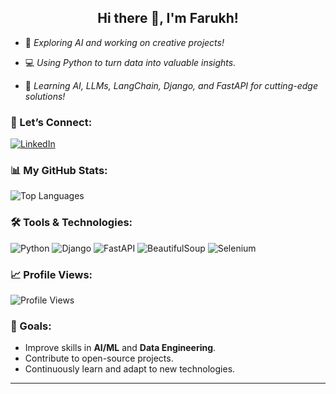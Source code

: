 <h2 align="center">Hi there 👋, I'm Farukh!</h2>

- 🚀 *Exploring AI and working on creative projects!*

- 💻 *Using Python to turn data into valuable insights.*

- 🌟 *Learning AI, LLMs, LangChain, Django, and FastAPI for cutting-edge solutions!*

### 💬 Let’s Connect:
[![LinkedIn](https://img.shields.io/badge/LinkedIn-FarukhJaved-blue?style=for-the-badge&logo=linkedin)](https://www.linkedin.com/in/farukh-javed)

### 📊 My GitHub Stats:
<!--![Farukh's GitHub Stats](https://github-readme-stats.vercel.app/api?username=farukh-javed&show_icons=true&hide_title=true&count_private=true&hide=prs&theme=merko)-->
![Top Languages](https://github-readme-stats.vercel.app/api/top-langs/?username=farukh-javed&layout=compact&theme=merko)

### 🛠️ Tools & Technologies:
![Python](https://img.shields.io/badge/-Python-306998?style=for-the-badge&logo=python&logoColor=white)
![Django](https://img.shields.io/badge/-Django-092E20?style=for-the-badge&logo=django&logoColor=white)
![FastAPI](https://img.shields.io/badge/-FastAPI-009688?style=for-the-badge&logo=fastapi&logoColor=white)
![BeautifulSoup](https://img.shields.io/badge/-BeautifulSoup-7F9CF5?style=for-the-badge&logo=beautifulsoup&logoColor=white)
![Selenium](https://img.shields.io/badge/-Selenium-43B02A?style=for-the-badge&logo=selenium&logoColor=white)

### 📈 Profile Views:
![Profile Views](https://img.shields.io/badge/Views-89-blue?style=for-the-badge&logo=github&logoColor=white)

### 🎯 Goals:
- Improve skills in **AI/ML** and **Data Engineering**.
- Contribute to open-source projects.
- Continuously learn and adapt to new technologies.

---
<!--
### 🌟 Featured Projects:
- [**Anomaly Detection System**](https://github.com/farukh-javed/Anomaly-Detection-System-with-ML.git)
- [**Project 2**](https://github.com/farukh-javed/project2): Brief description of Project 2.
-->
